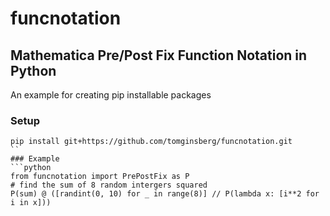 # funcnotation
## Mathematica Pre/Post Fix Function Notation in Python
An example for creating pip installable packages

### Setup
```
pip install git+https://github.com/tomginsberg/funcnotation.git
``
### Example
```python
from funcnotation import PrePostFix as P
# find the sum of 8 random intergers squared
P(sum) @ ([randint(0, 10) for _ in range(8)] // P(lambda x: [i**2 for i in x]))
```
